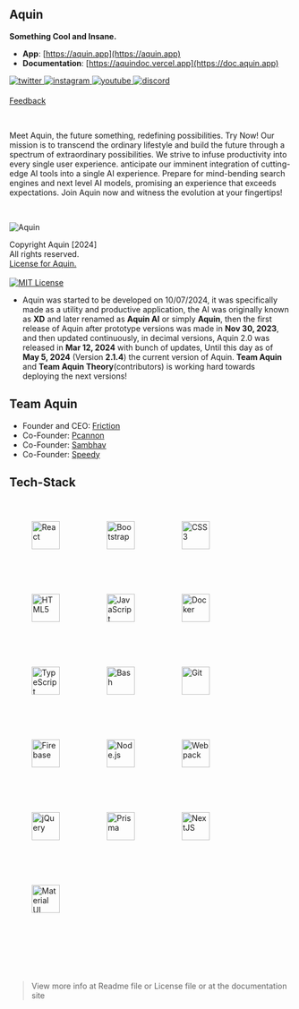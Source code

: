 ## Aquin

**Something Cool and Insane.**

- **App**: [https://aquin.app](https://aquin.app)
- **Documentation**: [https://aquindoc.vercel.app](https://doc.aquin.app)

<a href="https://twitter.com/itssAquin" target="_blank">
<img src=https://img.shields.io/badge/twitter-%2300acee.svg?&style=for-the-badge&logo=twitter&logoColor=white alt=twitter style="margin-bottom: 5px;" />
</a>
<a href="https://www.instagram.com/aquin.app/" target="_blank">
<img src=https://img.shields.io/badge/instagram-%23000000.svg?&style=for-the-badge&logo=instagram&logoColor=white alt=instagram style="margin-bottom: 5px;" />
</a>
<a href="https://www.youtube.com/@Aquin470" target="_blank">
<img src=https://img.shields.io/badge/youtube-%23EE4831.svg?&style=for-the-badge&logo=youtube&logoColor=white alt=youtube style="margin-bottom: 5px;" />
</a>  
<a href="https://discord.com/invite/4W9FBQsvbK" target="_blank">
<img src=https://img.shields.io/badge/discord-%237289da.svg?&style=for-the-badge&logo=discord&logoColor=white alt=discord style="margin-bottom: 5px;" />
</a>  

<br/> 

[Feedback](https://doc.aquin.app/fb)

<br/> 

Meet Aquin, the future something, redefining possibilities. Try Now! Our mission is to transcend the ordinary lifestyle and build the future through a spectrum of extraordinary possibilities. We strive to infuse productivity into every single user experience. anticipate our imminent integration of cutting-edge AI tools into a single AI experience. Prepare for mind-bending search engines and next level AI models, promising an experience that exceeds expectations. Join Aquin now and witness the evolution at your fingertips!

<br/>  

![Aquin](banner.png)

Copyright Aquin [2024]
<br/>
All rights reserved.
<br/>
[License for Aquin.](/licence)
<br/>
<br/>
[![MIT License](https://img.shields.io/badge/License-MIT-green.svg)](https://choosealicense.com/licenses/mit/)

- Aquin was started to be developed on 10/07/2024, it was specifically made as a utility and productive application, the AI was originally known as **XD** and later renamed as **Aquin AI** or simply **Aquin**, then the first release of Aquin after prototype versions was made in **Nov 30, 2023**, and then updated continuously, in decimal versions, Aquin 2.0 was released in **Mar 12, 2024** with bunch of updates, Until this day as of **May 5, 2024** (Version **2.1.4**) the current version of Aquin. **Team Aquin** and **Team Aquin Theory**(contributors) is working hard towards deploying the next versions!

## Team Aquin
- Founder and CEO: [Friction](https://github.com/Fresh4774)
- Co-Founder: [Pcannon](https://github.com/pcannon09)
- Co-Founder: [Sambhav](https://github.com/Sammmy22)
- Co-Founder: [Speedy](https://github.com/bananabananacs)

## Tech-Stack 
<div>  
<a href="https://reactjs.org/" target="_blank"><img style="margin: 40px" src="https://profilinator.rishav.dev/skills-assets/react-original-wordmark.svg" alt="React" height="50" /></a>  
<a href="https://getbootstrap.com/docs/3.4/javascript/" target="_blank"><img style="margin: 40px" src="https://profilinator.rishav.dev/skills-assets/bootstrap-plain.svg" alt="Bootstrap" height="50" /></a>  
<a href="https://www.w3schools.com/css/" target="_blank"><img style="margin: 40px" src="https://profilinator.rishav.dev/skills-assets/css3-original-wordmark.svg" alt="CSS3" height="50" /></a>  
<a href="https://en.wikipedia.org/wiki/HTML5" target="_blank"><img style="margin: 40px" src="https://profilinator.rishav.dev/skills-assets/html5-original-wordmark.svg" alt="HTML5" height="50" /></a>  
<a href="https://www.javascript.com/" target="_blank"><img style="margin: 40px" src="https://profilinator.rishav.dev/skills-assets/javascript-original.svg" alt="JavaScript" height="50" /></a>  
<a href="https://www.docker.com/" target="_blank"><img style="margin: 40px" src="https://profilinator.rishav.dev/skills-assets/docker-original-wordmark.svg" alt="Docker" height="50" /></a>  
<a href="https://www.typescriptlang.org/" target="_blank"><img style="margin: 40px" src="https://profilinator.rishav.dev/skills-assets/typescript-original.svg" alt="TypeScript" height="50" /></a>  
<a href="https://www.gnu.org/software/bash/" target="_blank"><img style="margin: 40px" src="https://profilinator.rishav.dev/skills-assets/gnu_bash-icon.svg" alt="Bash" height="50" /></a>  
<a href="https://github.com/" target="_blank"><img style="margin: 40px" src="https://profilinator.rishav.dev/skills-assets/git-scm-icon.svg" alt="Git" height="50" /></a>  
<a href="https://firebase.google.com/" target="_blank"><img style="margin: 40px" src="https://profilinator.rishav.dev/skills-assets/firebase.png" alt="Firebase" height="50" /></a>  
<a href="https://nodejs.org/" target="_blank"><img style="margin: 40px" src="https://profilinator.rishav.dev/skills-assets/nodejs-original-wordmark.svg" alt="Node.js" height="50" /></a>  
<a href="https://webpack.js.org/" target="_blank"><img style="margin: 40px" src="https://profilinator.rishav.dev/skills-assets/webpack-original.svg" alt="Webpack" height="50" /></a>  
<a href="https://jquery.com/" target="_blank"><img style="margin: 40px" src="https://profilinator.rishav.dev/skills-assets/jquery.png" alt="jQuery" height="50" /></a>  
<a href="https://www.prisma.io/" target="_blank"><img style="margin: 40px" src="https://profilinator.rishav.dev/skills-assets/prisma.png" alt="Prisma" height="50" /></a>  
<a href="https://nextjs.org/" target="_blank"><img style="margin: 40px" src="https://profilinator.rishav.dev/skills-assets/nextjs.png" alt="NextJS" height="50" /></a>  
<a href="https://mui.com/" target="_blank"><img style="margin: 40px" src="https://profilinator.rishav.dev/skills-assets/mui.png" alt="Material UI" height="50" /></a>  
</div>  

<br/>
<br/>  
<br/>  
<br/>  

> View more info at Readme file or License file or at the documentation site
